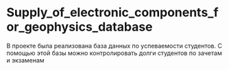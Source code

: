 # Supply_of_electronic_components_for_geophysics_database
В проекте была реализована база данных по успеваемости студентов. С помощью этой базы можно контролировать долги студентов по зачетам и экзаменам
